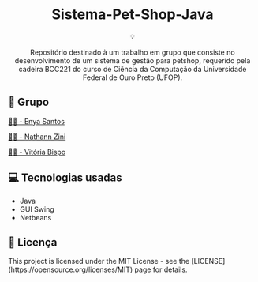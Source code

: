 <h1 align="center">
Sistema-Pet-Shop-Java
</h1>
<p align="center">💡</p>
<p align="center">
Repositório destinado à um trabalho em grupo que consiste no desenvolvimento de um sistema de gestão para petshop,  requerido pela cadeira BCC221 do curso de Ciência da Computação da Universidade Federal de Ouro Preto (UFOP).
</p>

## 👥 Grupo
<a href="https://github.com/enyasantos">👩‍💻 - Enya Santos</a>

<a href="https://github.com/Nathannz11">👨‍💻 - Nathann Zini</a>

<a href="https://github.com/vitoriabispo">👩‍💻 - Vitória Bispo</a>

<h2>💻 Tecnologias usadas</h2> 
<ul>
<li>Java</li>
<li>GUI Swing</li>
<li>Netbeans</li>
</ul>
  
<h2>📜 Licença</h2> 
This project is licensed under the MIT License - see the [LICENSE](https://opensource.org/licenses/MIT) page for details.
